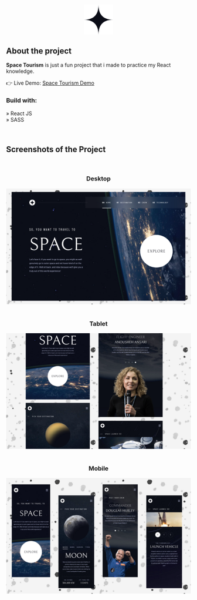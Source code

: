<div align='center'><img style="width:16%" src='src/assets/shared/logo.svg'/></div>

<h2>About the project</h2>

<p><b>Space Tourism</b> is just a fun project that i made to practice my React knowledge. </p>

👉 Live Demo: <a href='https://space-tourism-website-irinakruglova.vercel.app/'>Space Tourism Demo</a>

<h3>Build with:</h3>

» React JS <br>
» SASS <br>

<br>

<h2>Screenshots of the Project</h2>
<br>
<h3 align='center'>Desktop</h3>

<div align='center'>
<img src='./preview/preview-desktop.png'/>
</div>
<br>
<h3 align='center'>Tablet</h3>

<div align='center'>
<img src='./preview/preview-tablet.png'/>
</div>
<br>
<h3 align='center'>Mobile</h3>

<div align='center'>
<img src='./preview/preview-mobile.png'/>
</div>
